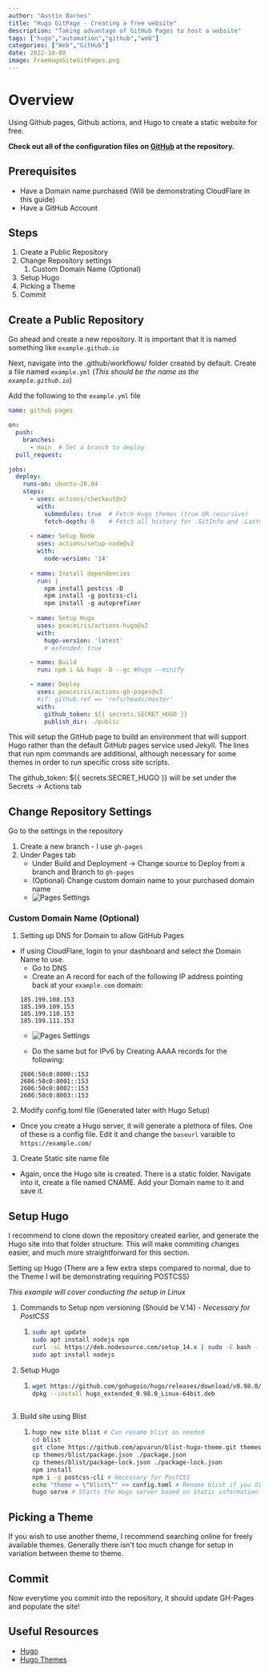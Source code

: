 ```yaml
---
author: "Austin Barnes"
title: "Hugo GitPage - Creating a free website"
description: "Taking advantage of GitHub Pages to host a website"
tags: ["hugo","automation","github","web"]
categories: ["Web","GitHub"]
date: 2022-10-08
image: FreeHugoSiteGitPages.png
---
```


# Overview
Using Github pages, Github actions, and Hugo to create a static website for free. 

**Check out all of the configuration files on [GitHub](https://github.com/Cinderblook/cinderblook.github.io) at the repository.**

## Prerequisites 
- Have a Domain name purchased (Will be demonstrating CloudFlare in this guide)
- Have a GitHub Account

## Steps
1. Create a Public Repository
2. Change Repository settings
    1. Custom Domain Name (Optional)
3. Setup Hugo
4. Picking a Theme
5. Commit

## Create a Public Repository
Go ahead and create a new repository. It is important that it is named something like   `example.github.io`

Next, navigate into the .github/workflows/ folder created by default. Create a file named `example.yml` (*This should be the name as the  `example.github.io`*)

Add the following to the `example.yml` file
```yml
name: github pages

on:
  push:
    branches:
      - main  # Set a branch to deploy
  pull_request:

jobs:
  deploy:
    runs-on: ubuntu-20.04
    steps:
      - uses: actions/checkout@v2
        with:
          submodules: true  # Fetch Hugo themes (true OR recursive)
          fetch-depth: 0    # Fetch all history for .GitInfo and .Lastmod
          
      - name: Setup Node
        uses: actions/setup-node@v2
        with:
          node-version: '14'
        
      - name: Install dependencies
        run: |
          npm install postcss -D
          npm install -g postcss-cli
          npm install -g autoprefixer
          
      - name: Setup Hugo
        uses: peaceiris/actions-hugo@v2
        with:
          hugo-version: 'latest'
          # extended: true

      - name: Build
        run: npm i && hugo -D --gc #hugo --minify

      - name: Deploy
        uses: peaceiris/actions-gh-pages@v3
        #if: github.ref == 'refs/heads/master'
        with:
          github_token: ${{ secrets.SECRET_HUGO }}
          publish_dir: ./public
```
This will setup the GitHub page to build an environment that will support Hugo rather than the default GitHub pages service used Jekyll. The lines that run npm commands are additional, although necessary for some themes in order to run specific cross site scripts.

The github_token: ${{ secrets.SECRET_HUGO }} will be set under the Secrets -> Actions tab

## Change Repository Settings

Go to the settings in the repository

1. Create a new branch - I use `gh-pages`
2. Under Pages tab
    - Under Build and Deployment -> Change source to Deploy from a branch and Branch to `gh-pages`
    - (Optional) Change custom domain name to your purchased domain name
    - ![Pages Settings](gh-pagesexample1.png "GH-Page Example")

###  Custom Domain Name (Optional)
1. Setting up DNS for Domain to allow GitHub Pages
 - If using CloudFlare, login to your dashboard and select the Domain Name to use.
    - Go to DNS
    - Create an A record for each of the following IP address pointing back at your `example.com` domain:
    ``` IPv4s
    185.199.108.153
    185.199.109.153
    185.199.110.153
    185.199.111.153
    ```
    - ![Pages Settings](gh-pagesexample2.png "GH-Page Example")

    - Do the same but for IPv6 by Creating AAAA records for the following:
    ``` IPv6s
    2606:50c0:8000::153
    2606:50c0:8001::153
    2606:50c0:8002::153
    2606:50c0:8003::153
    ```

2. Modify config.toml file (Generated later with Hugo Setup)
- Once you create a Hugo server, it will generate a plethora of files. One of these is a config file. Edit it and change the `baseurl` varaible to `https://example.com/`

3. Create Static site name file
- Again, once the Hugo site is created. There is a static folder. Navigate into it, create a file named CNAME. Add your Domain name to it and save it.

## Setup Hugo
I recommend to clone down the repository created earlier, and generate the Hugo site into that folder structure. This will make commiting changes easier, and much more straightforward for this section. 

Setting up Hugo (There are a few extra steps compared to normal, due to the Theme I will be demonstrating requiring POSTCSS)

*This example will cover conducting the setup in Linux*

1. Commands to Setup npm versioning (Should be V.14) - *Necessary for PostCSS*
   1.  ``` bash
       sudo apt update
       sudo apt install nodejs npm
       curl -sL https://deb.nodesource.com/setup_14.x | sudo -E bash -
       sudo apt install nodejs
       ```
2. Setup Hugo 
   1. ``` bash
      wget https://github.com/gohugoio/hugo/releases/download/v0.98.0/hugo_extended_0.98.0_Linux-64bit.deb
      dpkg --install hugo_extended_0.98.0_Linux-64bit.deb
    
3. Build site using Blist
   1. ``` bash
      hugo new site blist # Can rename blist as needed
      cd blist 
      git clone https://github.com/apvarun/blist-hugo-theme.git themes/blist
      cp themes/blist/package.json ./package.json
      cp themes/blist/package-lock.json ./package-lock.json
      npm install
      npm i -g postcss-cli # Necessary for PostCSS
      echo "theme = \"blist\"" >> config.toml # Rename blist if you did so earlier
      hugo serve # Starts the Hugo server based on Static information within directory ran
      ```  


## Picking a Theme
If you wish to use another theme, I recommend searching online for freely available themes. Generally there isn't too much change for setup in variation between theme to theme.

## Commit
Now everytime you commit into the repository, it should update GH-Pages and populate the site! 

## Useful Resources
* [Hugo](https://gohugo.io/)
* [Hugo Themes](https://hugothemesfree.com/)